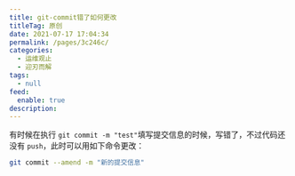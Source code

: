 ```yaml
---
title: git-commit错了如何更改
titleTag: 原创
date: 2021-07-17 17:04:34
permalink: /pages/3c246c/
categories: 
  - 运维观止
  - 迎刃而解
tags: 
  - null
feed: 
  enable: true
description: 
---
```


有时候在执行 `git commit -m "test"`填写提交信息的时候，写错了，不过代码还没有 `push`，此时可以用如下命令更改：

```sh
git commit --amend -m "新的提交信息"
```